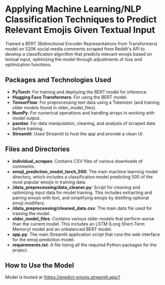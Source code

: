 # Applying Machine Learning/NLP Classification Techniques to Predict Relevant Emojis Given Textual Input

Trained a BERT (Bidirectional Encoder Representations from Transformers) model on 520K social media comments scraped from Reddit's API to develop a classification algorithm that predicts relevant emojis based on textual input, optimizing the model through adjustments of loss and optimization functions.

## Packages and Technologies Used

- **PyTorch**: For training and deploying the BERT model for inference.
- **Hugging Face Transformers**: For using the BERT model.
- **TensorFlow**: For preprocessing text data using a Tokenizer (and training older models found in older_model_files).
- **NumPy**: For numerical operations and handling arrays in working with model output.
- **pandas**: For data manipulation, cleaning, and analysis of scraped data before training.
- **Streamlit**: Used Streamlit to host the app and provide a clean UI.

## Files and Directories

- **individual_scrapes**: Contains CSV files of various downloads of comments.
- **emoji_prediction_model_torch_500**: The main machine learning model directory, which includes a classification model predicting 500 of the most popular emojis in training data.
- **/data_preprocessing/data_cleaner.py**: Script for cleaning and optimizing input data for model training. This includes extracting and pairing emojis with text, and simplifying emojis by distilling optional emoji modifiers.
- **/data_preprocessing/cleaned_data.csv**: The main data file used for training the model.
- **older_model_files**: Contains various older models that perform worse than the current model. This includes an LSTM (Long Short-Term Memory) model and an unbalanced BERT model.
- **app.py**: The main Streamlit application script that runs the web interface for the emoji prediction model.
- **requirements.txt**: A file listing all the required Python packages for the project.

## How to Use the Model

Model is hosted at [https://predict-emojis.streamlit.app/]